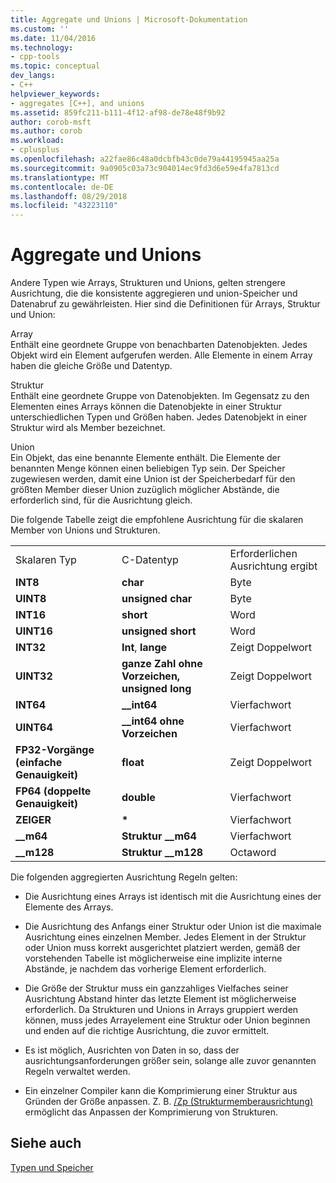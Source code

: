 ```yaml
---
title: Aggregate und Unions | Microsoft-Dokumentation
ms.custom: ''
ms.date: 11/04/2016
ms.technology:
- cpp-tools
ms.topic: conceptual
dev_langs:
- C++
helpviewer_keywords:
- aggregates [C++], and unions
ms.assetid: 859fc211-b111-4f12-af98-de78e48f9b92
author: corob-msft
ms.author: corob
ms.workload:
- cplusplus
ms.openlocfilehash: a22fae86c48a0dcbfb43c0de79a44195945aa25a
ms.sourcegitcommit: 9a0905c03a73c904014ec9fd3d6e59e4fa7813cd
ms.translationtype: MT
ms.contentlocale: de-DE
ms.lasthandoff: 08/29/2018
ms.locfileid: "43223110"
---
```

# <a name="aggregates-and-unions"></a>Aggregate und Unions
Andere Typen wie Arrays, Strukturen und Unions, gelten strengere Ausrichtung, die die konsistente aggregieren und union-Speicher und Datenabruf zu gewährleisten. Hier sind die Definitionen für Arrays, Struktur und Union:  
  
 Array  
 Enthält eine geordnete Gruppe von benachbarten Datenobjekten. Jedes Objekt wird ein Element aufgerufen werden. Alle Elemente in einem Array haben die gleiche Größe und Datentyp.  
  
 Struktur  
 Enthält eine geordnete Gruppe von Datenobjekten. Im Gegensatz zu den Elementen eines Arrays können die Datenobjekte in einer Struktur unterschiedlichen Typen und Größen haben. Jedes Datenobjekt in einer Struktur wird als Member bezeichnet.  
  
 Union  
 Ein Objekt, das eine benannte Elemente enthält. Die Elemente der benannten Menge können einen beliebigen Typ sein. Der Speicher zugewiesen werden, damit eine Union ist der Speicherbedarf für den größten Member dieser Union zuzüglich möglicher Abstände, die erforderlich sind, für die Ausrichtung gleich.  
  
 Die folgende Tabelle zeigt die empfohlene Ausrichtung für die skalaren Member von Unions und Strukturen.  
  
||||  
|-|-|-|  
|Skalaren Typ|C-Datentyp|Erforderlichen Ausrichtung ergibt|  
|**INT8**|**char**|Byte|  
|**UINT8**|**unsigned char**|Byte|  
|**INT16**|**short**|Word|  
|**UINT16**|**unsigned short**|Word|  
|**INT32**|**Int**, **lange**|Zeigt Doppelwort|  
|**UINT32**|**ganze Zahl ohne Vorzeichen, unsigned long**|Zeigt Doppelwort|  
|**INT64**|**__int64**|Vierfachwort|  
|**UINT64**|**__int64 ohne Vorzeichen**|Vierfachwort|  
|**FP32-Vorgänge (einfache Genauigkeit)**|**float**|Zeigt Doppelwort|  
|**FP64 (doppelte Genauigkeit)**|**double**|Vierfachwort|  
|**ZEIGER**|<strong>\*</strong>|Vierfachwort|  
|**__m64**|**Struktur __m64**|Vierfachwort|  
|**__m128**|**Struktur __m128**|Octaword|  
  
 Die folgenden aggregierten Ausrichtung Regeln gelten:  
  
-   Die Ausrichtung eines Arrays ist identisch mit die Ausrichtung eines der Elemente des Arrays.  
  
-   Die Ausrichtung des Anfangs einer Struktur oder Union ist die maximale Ausrichtung eines einzelnen Member. Jedes Element in der Struktur oder Union muss korrekt ausgerichtet platziert werden, gemäß der vorstehenden Tabelle ist möglicherweise eine implizite interne Abstände, je nachdem das vorherige Element erforderlich.  
  
-   Die Größe der Struktur muss ein ganzzahliges Vielfaches seiner Ausrichtung Abstand hinter das letzte Element ist möglicherweise erforderlich. Da Strukturen und Unions in Arrays gruppiert werden können, muss jedes Arrayelement eine Struktur oder Union beginnen und enden auf die richtige Ausrichtung, die zuvor ermittelt.  
  
-   Es ist möglich, Ausrichten von Daten in so, dass der ausrichtungsanforderungen größer sein, solange alle zuvor genannten Regeln verwaltet werden.  
  
-   Ein einzelner Compiler kann die Komprimierung einer Struktur aus Gründen der Größe anpassen. Z. B. [/Zp (Strukturmemberausrichtung)](../build/reference/zp-struct-member-alignment.md) ermöglicht das Anpassen der Komprimierung von Strukturen.  
  
## <a name="see-also"></a>Siehe auch  
 [Typen und Speicher](../build/types-and-storage.md)
